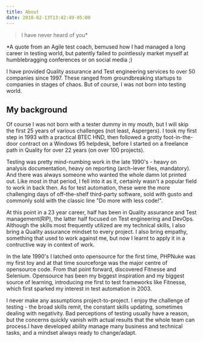```yaml
---
title: About
date: 2018-02-13T13:42:49-05:00
---
```


> I have never heard of you*

*A quote from an Agile test coach, bemused how I had managed a long career in testing world, but patently failed to pointlessly market myself at humblebragging conferences or on social media ;)

I have provided Quality assurance and Test engineering services to over 50 companies since 1997. These ranged from groundbreaking startups to companies in stages of chaos. But of course, I was not born into testing world.

## My background
Of course I was not born with a tester dummy in my mouth, but I will skip the first 25   years of various challenges (not least, Aspergers). I took my first step in 1993 with a practical BTEC HND, then followed a grotty foot-in-the-door contract on a Windows 95 helpdesk, before I started on a freelance path in Quality for over 22 years (on over 100 projects).

Testing was pretty mind-numbing work in the late 1990's - heavy on analysis documentation, heavy on reporting (arch-lever files, mandatory). And there was always someone who wanted the whole damn lot printed out. Like most in that period, I fell into it as it, certainly wasn't a popular field to work in back then. As for test automation, these were the more challenging days of off-the-shelf third-party software, sold with gusto and commonly sold with the classic line "Do more with less code!".

At this point in a 23 year career, half has been in Quality assurance and Test management(RIP), the latter half focused on Test engineering and DevOps. Although the skills most frequently utilized are my technical skills, I also bring a Quality assurance mindset to every project. I also bring empathy, something that used to work against me, but now I learnt to apply it in a contructive way in context of work.

In the late 1990's I latched onto opensource for the first time, PHPNuke was my first toy and at that time sourceforge was the major centre of opensource code. From that point forward, discovered Fitnesse and Selenium. Opensource has been my biggest inspiration and my biggest source of learning, introducing me first to test frameworks like Fitnesse, which first sparked my interest in test automation in 2003.

I never make any assumptions project-to-project. I enjoy the challenge of testing - the broad skills remit, the constant skills updating, sometimes dealing with negativity. Bad perceptions of testing usually have a reason, but the concerns quickly vanish with actual results that the whole team can process.I have developed ability manage many business and technical tasks, and a mindset always ready to change/adapt.
